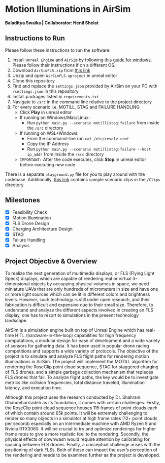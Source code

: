 # Motion Illuminations in AirSim

**Baladitya Swaika | Collaborator: Henil Shelat**

## Instructions to Run

Please follow these instructions to run the software:
1. Install `Unreal Engine` and `AirSim` by following [this guide for windows](https://microsoft.github.io/AirSim/build_windows). Please follow their instructions if on a different OS.
2. Download `AirSimFLS.zip` from [this link](https://drive.google.com/drive/folders/1ehaniHuRv9-NUkySfmIEMHceG1fui7mv?usp=share_link)
3. Unzip and open `AirSimFLS.uproject` in unreal editor
4. Clone this repository
5. Find and replace the `settings.json` provided by AirSim on your PC with `/settings.json` in this repository
6. Install packages listed in `requirements.txt`
7. Navigate to `/src` in the command line relative to the project directory
8. For every scenario i.e, MOTILL, STAG and FAILURE HANDLING
   - Click **Play** in unreal editor
   - If running on Windows/Mac/Linux:
     - Run `python main.py --scenario motill|stag|failure` from inside the `/src` directory
   - If running on WSL+Windows:
     - From the command-line run `cat /etc/resolv.conf`
     - Copy the IP Address
     - Run `python main.py --scenario motill|stag|failure --host ip_addr` from inside the `/src` directory
   - `IMPORTANT:` After the code executes, click **Stop** in unreal editor before executing new code

There is a separate `playground.py` file for you to play around with the codebase. Additionally, [this link](https://drive.google.com/drive/folders/1ehaniHuRv9-NUkySfmIEMHceG1fui7mv?usp=share_link) contains sample scenario clips in the `/Clips` directory.

## Milestones

- [x] Feasibility Check
- [x] Motion Illumination 
- [x] FLS Drone Design
- [x] Charging Architecture Design
- [x] STAG
- [x] Failure Handling
- [x] Analysis  

## Project Objective & Overview

To realize the next generation of multimedia displays, or FLS (Flying Light Speck) displays, which are capable of rendering real or virtual 3-dimensional objects by occupying physical volumes in space, we need miniature UAVs that are only hundreds of micrometers in size and have one or more light sources which can be lit in different colors and brightness levels. However, such technology is still under open research, and their fabrication is difficult and expensive due to their small size. Therefore, to understand and analyze the different aspects involved in creating an FLS display, one has to resort to simulations in the present technology landscape.

AirSim is a simulation engine built on top of Unreal Engine which has real-time HITL (hardware-in-the-loop) capabilities for high frequency computations, a modular design for ease of development and a wide variety of sensors for gathering data. It has been used in popular drone racing competitions and supports a wide variety of protocols. The objective of the project is to simulate and analyze FLS flight paths for rendering motion illuminations in AirSim. The project will implement the MOTILL algorithm for rendering the RoseClip point cloud sequence, STAG for staggered charging of FLS drones, and a simple garbage collection mechanism that replaces FLS drones that fail. To analyze flight paths, the key would be to investigate metrics like collision frequencies, total distance traveled, illumination latency, and execution time.

Although this project uses the research conducted by Dr. Shahram Ghandeharizadeh as its foundation, it comes with certain challenges. Firstly, the RoseClip point cloud sequence houses 115 frames of point clouds each of which contain around 65k points. It will be extremely challenging to render so many objects in a simulator at high frame rates (10+ point clouds per second) especially on an intermediate machine with AMD Ryzen 9 and Nvidia RTX3060. It will be crucial to try and optimize renderings for higher frame rates to give a more realistic feel to the rendering. Secondly, the physical effects of downwash would require attention by calibrating for spacing between FLS drones. Finally, a conceptual challenge arises with the positioning of dark FLSs. Both of these can impact the user’s perception of the rendering and needs to be examined further as the project is developed.
